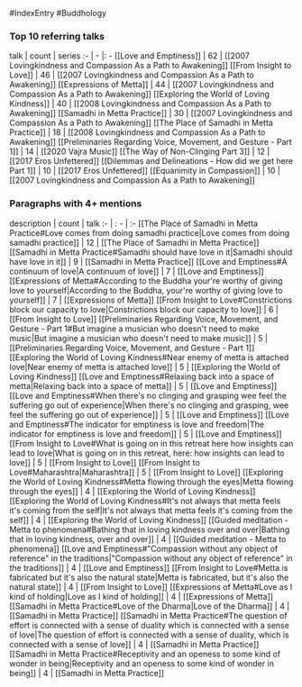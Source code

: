 #IndexEntry #Buddhology

### Top 10 referring talks
talk | count | series
:- | - |: -
[[Love and Emptiness]] | 62 | [[2007 Lovingkindness and Compassion As a Path to Awakening]]
[[From Insight to Love]] | 46 | [[2007 Lovingkindness and Compassion As a Path to Awakening]]
[[Expressions of Metta]] | 44 | [[2007 Lovingkindness and Compassion As a Path to Awakening]]
[[Exploring the World of Loving Kindness]] | 40 | [[2008 Lovingkindness and Compassion As a Path to Awakening]]
[[Samadhi in Metta Practice]] | 30 | [[2007 Lovingkindness and Compassion As a Path to Awakening]]
[[The Place of Samadhi in Metta Practice]] | 18 | [[2008 Lovingkindness and Compassion As a Path to Awakening]]
[[Preliminaries Regarding Voice, Movement, and Gesture - Part 1]] | 14 | [[2020 Vajra Music]]
[[The Way of Non-Clinging Part 3]] | 12 | [[2017 Eros Unfettered]]
[[Dilemmas and Delineations - How did we get here Part 1]] | 10 | [[2017 Eros Unfettered]]
[[Equanimity in Compassion]] | 10 | [[2007 Lovingkindness and Compassion As a Path to Awakening]]

### Paragraphs with 4+ mentions
description | count | talk
:- | : - | :-
[[The Place of Samadhi in Metta Practice#Love comes from doing samadhi practice\|Love comes from doing samadhi practice]] | 12 | [[The Place of Samadhi in Metta Practice]]
[[Samadhi in Metta Practice#Samadhi should have love in it\|Samadhi should have love in it]] | 9 | [[Samadhi in Metta Practice]]
[[Love and Emptiness#A continuum of love\|A continuum of love]] | 7 | [[Love and Emptiness]]
[[Expressions of Metta#According to the Buddha your're worthy of giving love to yourself\|According to the Buddha, your're worthy of giving love to yourself]] | 7 | [[Expressions of Metta]]
[[From Insight to Love#Constrictions block our capacity to love\|Constrictions block our capacity to love]] | 6 | [[From Insight to Love]]
[[Preliminaries Regarding Voice, Movement, and Gesture - Part 1#But imagine a musician who doesn't need to make music\|But imagine a musician who doesn't need to make music]] | 5 | [[Preliminaries Regarding Voice, Movement, and Gesture - Part 1]]
[[Exploring the World of Loving Kindness#Near enemy of metta is attached love\|Near enemy of metta is attached love]] | 5 | [[Exploring the World of Loving Kindness]]
[[Love and Emptiness#Relaxing back into a space of metta\|Relaxing back into a space of metta]] | 5 | [[Love and Emptiness]]
[[Love and Emptiness#When there's no clinging and grasping wee feel the suffering go out of experience\|When there's no clinging and grasping, wee feel the suffering go out of experience]] | 5 | [[Love and Emptiness]]
[[Love and Emptiness#The indicator for emptiness is love and freedom\|The indicator for emptiness is love and freedom]] | 5 | [[Love and Emptiness]]
[[From Insight to Love#What is going on in this retreat here how insights can lead to love\|What is going on in this retreat, here: how insights can lead to love]] | 5 | [[From Insight to Love]]
[[From Insight to Love#Maharashtra\|Maharashtra]] | 5 | [[From Insight to Love]]
[[Exploring the World of Loving Kindness#Metta flowing through the eyes\|Metta flowing through the eyes]] | 4 | [[Exploring the World of Loving Kindness]]
[[Exploring the World of Loving Kindness#It's not always that metta feels it's coming from the self\|It's not always that metta feels it's coming from the self]] | 4 | [[Exploring the World of Loving Kindness]]
[[Guided meditation - Metta to phenomena#Bathing that in loving kindness over and over\|Bathing that in loving kindness, over and over]] | 4 | [[Guided meditation - Metta to phenomena]]
[[Love and Emptiness#"Compassion without any object of reference" in the traditions\|"Compassion without any object of reference" in the traditions]] | 4 | [[Love and Emptiness]]
[[From Insight to Love#Metta is fabricated but it's also the natural state\|Metta is fabricated, but it's also the natural state]] | 4 | [[From Insight to Love]]
[[Expressions of Metta#Love as I kind of holding\|Love as I kind of holding]] | 4 | [[Expressions of Metta]]
[[Samadhi in Metta Practice#Love of the Dharma\|Love of the Dharma]] | 4 | [[Samadhi in Metta Practice]]
[[Samadhi in Metta Practice#The question of effort is connected with a sense of duality which is connected with a sense of love\|The question of effort is connected with a sense of duality, which is connected with a sense of love]] | 4 | [[Samadhi in Metta Practice]]
[[Samadhi in Metta Practice#Receptivity and an openess to some kind of wonder in being\|Receptivity and an openess to some kind of wonder in being]] | 4 | [[Samadhi in Metta Practice]]

